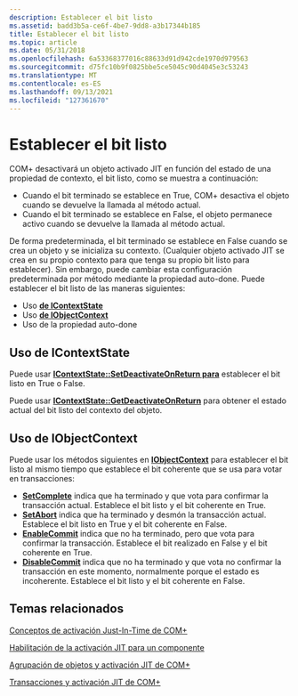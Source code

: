 ```yaml
---
description: Establecer el bit listo
ms.assetid: badd3b5a-ce6f-4be7-9dd8-a3b17344b185
title: Establecer el bit listo
ms.topic: article
ms.date: 05/31/2018
ms.openlocfilehash: 6a53368377016c88633d91d942cde1970d979563
ms.sourcegitcommit: d75fc10b9f0825bbe5ce5045c90d4045e3c53243
ms.translationtype: MT
ms.contentlocale: es-ES
ms.lasthandoff: 09/13/2021
ms.locfileid: "127361670"
---
```

# <a name="setting-the-done-bit"></a>Establecer el bit listo

COM+ desactivará un objeto activado JIT en función del estado de una propiedad de contexto, el bit listo, como se muestra a continuación:

-   Cuando el bit terminado se establece en True, COM+ desactiva el objeto cuando se devuelve la llamada al método actual.
-   Cuando el bit terminado se establece en False, el objeto permanece activo cuando se devuelve la llamada al método actual.

De forma predeterminada, el bit terminado se establece en False cuando se crea un objeto y se inicializa su contexto. (Cualquier objeto activado JIT se crea en su propio contexto para que tenga su propio bit listo para establecer). Sin embargo, puede cambiar esta configuración predeterminada por método mediante la propiedad auto-done. Puede establecer el bit listo de las maneras siguientes:

-   Uso [ **de IContextState**](/windows/desktop/api/ComSvcs/nn-comsvcs-icontextstate)
-   Uso [ **de IObjectContext**](/windows/desktop/api/ComSvcs/nn-comsvcs-iobjectcontext)
-   Uso de la propiedad auto-done

## <a name="using-icontextstate"></a>Uso de IContextState

Puede usar [**IContextState::SetDeactivateOnReturn para**](/windows/desktop/api/ComSvcs/nf-comsvcs-icontextstate-setdeactivateonreturn) establecer el bit listo en True o False.

Puede usar [**IContextState::GetDeactivateOnReturn**](/windows/desktop/api/ComSvcs/nf-comsvcs-icontextstate-getdeactivateonreturn) para obtener el estado actual del bit listo del contexto del objeto.

## <a name="using-iobjectcontext"></a>Uso de IObjectContext

Puede usar los métodos siguientes en [**IObjectContext**](/windows/desktop/api/ComSvcs/nn-comsvcs-iobjectcontext) para establecer el bit listo al mismo tiempo que establece el bit coherente que se usa para votar en transacciones:

-   [**SetComplete**](/windows/desktop/api/ComSvcs/nf-comsvcs-iobjectcontext-setcomplete) indica que ha terminado y que vota para confirmar la transacción actual. Establece el bit listo y el bit coherente en True.
-   [**SetAbort**](/windows/desktop/api/ComSvcs/nf-comsvcs-iobjectcontext-setabort) indica que ha terminado y desmón la transacción actual. Establece el bit listo en True y el bit coherente en False.
-   [**EnableCommit**](/windows/desktop/api/ComSvcs/nf-comsvcs-iobjectcontext-enablecommit) indica que no ha terminado, pero que vota para confirmar la transacción. Establece el bit realizado en False y el bit coherente en True.
-   [**DisableCommit**](/windows/desktop/api/ComSvcs/nf-comsvcs-iobjectcontext-disablecommit) indica que no ha terminado y que vota no confirmar la transacción en este momento, normalmente porque el estado es incoherente. Establece el bit listo y el bit coherente en False.

## <a name="related-topics"></a>Temas relacionados

<dl> <dt>

[Conceptos de activación Just-In-Time de COM+](com--just-in-time-activation-concepts.md)
</dt> <dt>

[Habilitación de la activación JIT para un componente](enabling-jit-activation-for-a-component.md)
</dt> <dt>

[Agrupación de objetos y activación JIT de COM+](object-pooling-and-com--jit-activation.md)
</dt> <dt>

[Transacciones y activación JIT de COM+](transactions-and-com--jit-activation.md)
</dt> </dl>

 

 



